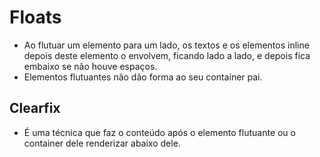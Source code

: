 # Floats

- Ao flutuar um elemento para um lado, os textos e os elementos inline depois deste elemento o envolvem, ficando lado a lado, e depois fica embaixo se não houve espaços.
- Elementos flutuantes não dão forma ao seu container pai.

## Clearfix

- É uma técnica que faz o conteúdo após o elemento flutuante ou o container dele renderizar abaixo dele.
